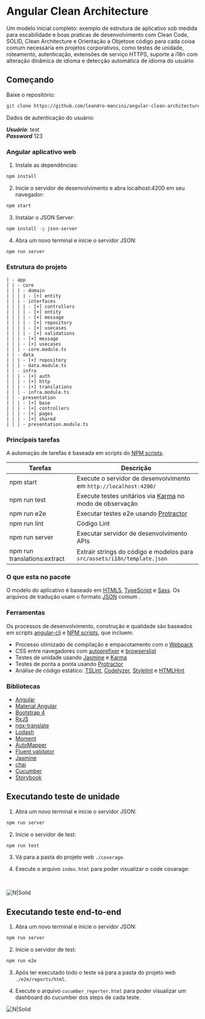 # Angular Clean Architecture

Um modelo inicial completo: exemplo de estrutura de aplicativo sob medida para escabilidade e boas praticas de desenvolvimento com Clean Code, SOLID, Clean Architecture e Orientação a Objetose código para cada coisa comum necessária em projetos corporativos, como testes de unidade, roteamento, autenticação, extensões de serviço HTTPS, suporte a i18n com alteração dinâmica de idioma e detecção automática de idioma do usuário

## Começando

Baixe o repositório:

```bash
git clone https://github.com/leandro-mancini/angular-clean-architecture.git
```

Dados de autenticação do usuário:

***Usuário***: test
<br>
***Password*** 123

### Angular aplicativo web

1. Instale as dependências:

```bash
npm install
```

2. Inicie o servidor de desenvolvimento e abra localhost:4200 em seu navegador:

```bash
npm start
```

3. Instalar o JSON Server:

```bash
npm install -g json-server
```

4. Abra um novo terminal e inicie o servidor JSON:

```bash
npm run server
```

### Estrutura do projeto

````
| - app
| | - core
| | | - domain
| | | | - [+] entity
| | | - interfaces
| | | | - [+] controllers
| | | | - [+] entity
| | | | - [+] message
| | | | - [+] repository
| | | | - [+] usecases
| | | | - [+] validations
| | | - [+] message
| | | - [+] usecases
| | | - core.module.ts
| | - data
| | | - [+] repository
| | | - data.module.ts
| | - infra
| | | - [+] auth
| | | - [+] http
| | | - [+] translations
| | | - infra.module.ts
| | - presentation
| | | - [+] base
| | | - [+] controllers
| | | - [+] pages
| | | - [+] shared
| | | - presentation.module.ts
````

### Principais tarefas

A automação de tarefas é baseada em scripts do [NPM scripts](https://docs.npmjs.com/misc/scripts).

Tarefas                       | Descrição
----------------------------- |---------------------------------------------------------------------------------------
npm start                     | Execute o servidor de desenvolvimento em `http://localhost:4200/`
npm run test                  | Execute testes unitários via [Karma](https://karma-runner.github.io) no modo de observação
npm run e2e                   | Executar testes e2e usando [Protractor](http://www.protractortest.org)
npm run lint                  | Código Lint
npm run server                | Executar servidor de desenvolvimento APIs
npm run translations:extract  | Extrair strings do código e modelos para `src/assets/i18n/template.json`

### O que esta no pacote

O modelo do aplicativo é baseado em [HTML5](http://whatwg.org/html), [TypeScript](http://www.typescriptlang.org) e [Sass](http://sass-lang.com). 
Os arquivos de tradução usam o formato [JSON](http://www.json.org) comum .

### Ferramentas

Os processos de desenvolvimento, construção e qualidade são baseados em scripts [angular-cli](https://github.com/angular/angular-cli) e [NPM scripts](https://docs.npmjs.com/misc/scripts), que incluem:

- Processo otimizado de compilação e empacotamento com o [Webpack](https://webpack.github.io)
- CSS entre navegadores com [autoprefixer](https://github.com/postcss/autoprefixer) e [browserslist](https://github.com/ai/browserslist)
- Testes de unidade usando [Jasmine](http://jasmine.github.io) e [Karma](https://karma-runner.github.io)
- Testes de ponta a ponta usando [Protractor](https://github.com/angular/protractor)
- Análise de código estático: [TSLint](https://github.com/palantir/tslint), [Codelyzer](https://github.com/mgechev/codelyzer), [Stylelint](http://stylelint.io) e [HTMLHint](http://htmlhint.com/)

### Bibliotecas

- [Angular](https://angular.io)
- [Material Angular](https://material.angular.io)
- [Bootstrap 4](https://getbootstrap.com)
- [RxJS](http://reactivex.io/rxjs)
- [ngx-translate](https://github.com/ngx-translate/core)
- [Lodash](https://lodash.com)
- [Moment](https://momentjs.com)
- [AutoMapper](https://github.com/loedeman/AutoMapper)
- [Fluent validator](https://github.com/VeritasSoftware/ts.validator)
- [Jasmine](https://jasmine.github.io)
- [chai](https://www.chaijs.com)
- [Cucumber](https://cucumber.io)
- [Storybook](https://storybook.js.org)

## Executando teste de unidade

1. Abra um novo terminal e inicie o servidor JSON:

```bash
npm run server
```

2. Inicie o servidor de test:

```bash
npm run test
```

3. Vá para a pasta do projeto web `./coverage`.

4. Execute o arquivo `index.html` para poder visualizar o code covarage:

<br>

![N|Solid](print-ng-test.png)

## Executando teste end-to-end

1. Abra um novo terminal e inicie o servidor JSON:

```bash
npm run server
```

2. Inicie o servidor de test:

```bash
npm run e2e
```

3. Após ter executado todo o teste vá para a pasta do projeto web `./e2e/reports/html`.

4. Execute o arquivo `cucumber_reporter.html` para poder visualizar um dashboard do cucumber dos steps de cada teste.

![N|Solid](print-ng-e2e.png)
